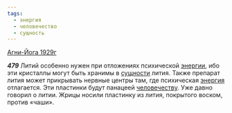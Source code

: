 ```yaml
---
tags:
  - энергия
  - человечество
  - сущность
---
```


[Агни-Йога 1929г](/agni/1929)

___479___
Литий особенно нужен при отложениях психической [энергии](/tag/#[энергия](/tag/#энергия)), ибо эти кристаллы могут быть хранимы в [сущности](/tag/#сущность) лития. Также препарат лития может прикрывать нервные центры там, где психическая [энергия](/tag/#энергия) отлагается. Эти пластинки будут панацеей [человечеству](/tag/#человечество). Уже давно говорил о литии. Жрицы носили пластинку из лития, покрытого воском, против «чаши».
